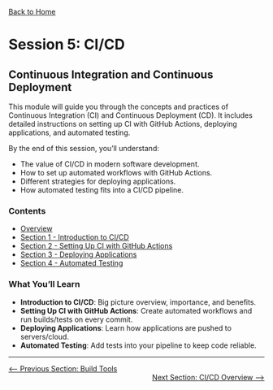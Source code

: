 [Back to Home](../README.md)

# Session 5: CI/CD

## Continuous Integration and Continuous Deployment

This module will guide you through the concepts and practices of Continuous Integration (CI) and Continuous Deployment (CD). It includes detailed instructions on setting up CI with GitHub Actions, deploying applications, and automated testing.

By the end of this session, you’ll understand:  
- The value of CI/CD in modern software development.  
- How to set up automated workflows with GitHub Actions.  
- Different strategies for deploying applications.  
- How automated testing fits into a CI/CD pipeline.

### Contents
- [Overview](introduction.md)
- [Section 1 - Introduction to CI/CD](introduction-to-ci-cd.md)
- [Section 2 - Setting Up CI with GitHub Actions](setting-up-ci-with-github-actions.md)
- [Section 3 - Deploying Applications](running-tests-in-CICD.md)
- [Section 4 - Automated Testing](automated-testing.md)

### What You’ll Learn  

- **Introduction to CI/CD**: Big picture overview, importance, and benefits.  
- **Setting Up CI with GitHub Actions**: Create automated workflows and run builds/tests on every commit.  
- **Deploying Applications**: Learn how applications are pushed to servers/cloud.  
- **Automated Testing**: Add tests into your pipeline to keep code reliable. 

---

<div style="width: 100%">
<a href='../4-development-environment/build-tools.md'><-- Previous Section: Build Tools</a>
<div align="right"><a href='overview.md'> Next Section: CI/CD Overview --></a></div>
</div>
